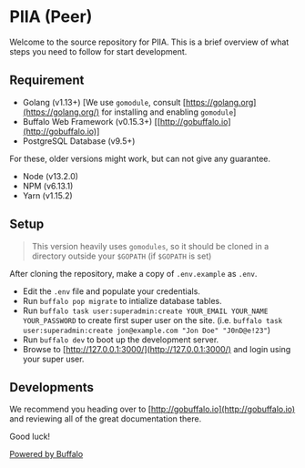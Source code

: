 # PIIA (Peer)

Welcome to the source repository for PIIA. This is a brief overview of what steps you need to follow for start development.

## Requirement

- Golang (v1.13+) [We use `gomodule`, consult [https://golang.org](https://golang.org/) for installing and enabling `gomodule`]
- Buffalo Web Framework (v0.15.3+) [[http://gobuffalo.io](http://gobuffalo.io)]
- PostgreSQL Database (v9.5+)

For these, older versions might work, but can not give any guarantee.

- Node (v13.2.0)
- NPM (v6.13.1)
- Yarn (v1.15.2)

## Setup

> This version heavily uses `gomodules`, so it should be cloned in a directory outside your `$GOPATH` (if `$GOPATH` is set)

After cloning the repository, make a copy of `.env.example` as `.env`.

- Edit the `.env` file and populate your credentials.
- Run `buffalo pop migrate` to intialize database tables.
- Run `buffalo task user:superadmin:create YOUR_EMAIL YOUR_NAME YOUR_PASSWORD` to create first super user on the site. (i.e. `buffalo task user:superadmin:create jon@example.com "Jon Doe" "J0nD@e!23"`)
- Run `buffalo dev` to boot up the development server.
- Browse to [http://127.0.0.1:3000/](http://127.0.0.1:3000/) and login using your super user.

## Developments

We recommend you heading over to [http://gobuffalo.io](http://gobuffalo.io) and reviewing all of the great documentation there.

Good luck!

[Powered by Buffalo](http://gobuffalo.io)
